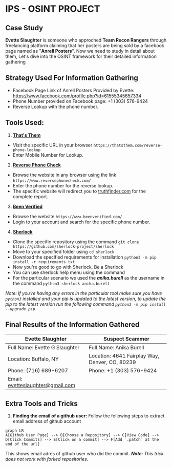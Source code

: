 

# IPS - OSINT PROJECT 

## Case Study
**Evette Slaughter** is someone who approched **Team Recon Rangers** through freelancing platform claiming that her posters are being sold by a facebook page named as "**Anrell Posters**". Now we need to study in detail about them, Let's dive into the OSINT framework for their detailed information gathering

## Strategy Used For Information Gathering
- Facebook Page Link of Anrell Posters Provided by Evette: https://www.facebook.com/profile.php?id=61555345657334
- Phone Number provided on Facebook page: +1 (303) 576-9424
- Reverse Lookup with the phone number.

## Tools Used:

1. [**That's Them**](https://thatsthem.com/)
- Visit the specific URL in your browser `https://thatsthem.com/reverse-phone-lookup`
- Enter Mobile Number for Lookup.

2. **[Reverse Phone Check](https://www.reversephonecheck.com/)** 
- Browse the website in any browser using the link `https://www.reversephonecheck.com/`
- Enter the phone number for the reverse lookup.
- The specific website will redirect you to [truthfinder.com](https://truthfinder.com/) for the complete report.

3. [**Been Verified**](https://www.beenverified.com/)
- Browse the website `https://www.beenverified.com/`
- Login to your account and search for the specific phone number.


4. **[Sherlock](https://github.com/msaaadd/OSINT-CaseStudy/tree/main/sherlock-master)**
 - Clone the specific repository using the command `git clone https://github.com/sherlock-project/sherlock`
 - Move to your specified folder  using `cd sherlock`
 - Download the specified requirements for installation `python3 -m pip install -r requirements.txt`
 - Now you're good to go with Sherlock, Be a Sherlock
 - You can use sherlock help menu using the command 
 - For the particular scenario we used the ***anika.burell*** as the username in the command `python3 sherlock anika.burell`

*Note: If you're having any errors in the particular tool make sure you have `python3` installed and your pip is updated to the latest version, to update the pip to the latest version run the following command `python3 -m pip install --upgrade pip`*


    

## Final Results of the Information Gathered

|Evette Slaughter| Suspect Scammer |
|--|--|
|Full Name: Evette G Slaughter | Full Name: Anika Burell
|Location: Buffalo, NY|Location: 4641 Fairplay Way, Denver, CO, 80239 |
|Phone: (716) 689-6207|Phone: +1 (303) 576-9424|
|Email: evetteslaughter@gmail.com|  |




## Extra Tools and Tricks
1. **Finding the email of a github user:** 
Follow the following steps to extract email address of github account
```mermaid
graph LR
A[Github User Page] --> B[Choose a Repository] --> C[View Code] --> D[Click Commits] --> E[Click on a commit] --> F[Add `.patch` at the end of the url]
```
This shows email adres of github user who did the commit. 
***Note**: This trick does not work with forked repositories.*

